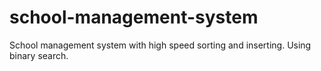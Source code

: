 # school-management-system
School management system with high speed sorting and inserting. Using binary search.
